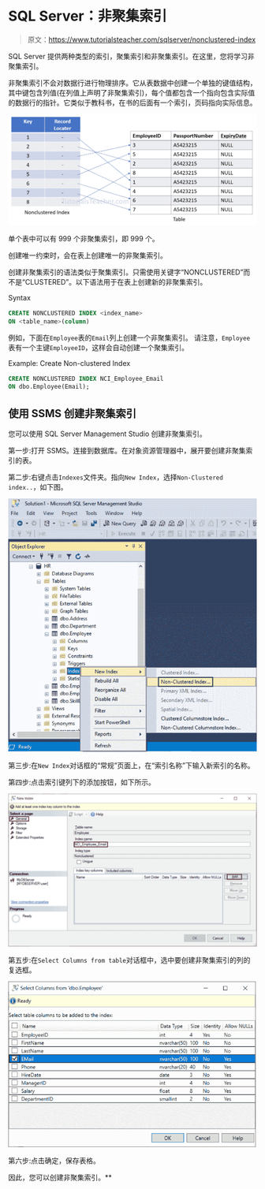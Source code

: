 # SQL Server：非聚集索引

> 原文：<https://www.tutorialsteacher.com/sqlserver/nonclustered-index>

SQL Server 提供两种类型的索引，聚集索引和非聚集索引。在这里，您将学习非聚集索引。

非聚集索引不会对数据行进行物理排序。它从表数据中创建一个单独的键值结构，其中键包含列值(在列值上声明了非聚集索引)，每个值都包含一个指向包含实际值的数据行的指针。它类似于教科书，在书的后面有一个索引，页码指向实际信息。

![](img/ee1eec255939f3f5418129d88ed064be.png)

单个表中可以有 999 个非聚集索引，即 999 个。

创建唯一约束时，会在表上创建唯一的非聚集索引。

创建非聚集索引的语法类似于聚集索引。只需使用关键字“NONCLUSTERED”而不是“CLUSTERED”。以下语法用于在表上创建新的非聚集索引。

Syntax 

```sql
CREATE NONCLUSTERED INDEX <index_name>
ON <table_name>(column) 
```

例如，下面在`Employee`表的`Email`列上创建一个非聚集索引。 请注意，`Employee`表有一个主键`EmployeeID`，这样会自动创建一个聚集索引。

Example: Create Non-clustered Index 

```sql
CREATE NONCLUSTERED INDEX NCI_Employee_Email
ON dbo.Employee(Email); 
```

## 使用 SSMS 创建非聚集索引

您可以使用 SQL Server Management Studio 创建非聚集索引。

第一步:打开 SSMS。连接到数据库。在对象资源管理器中，展开要创建非聚集索引的表。

第二步:右键点击`Indexes`文件夹。指向`New Index`，选择`Non-Clustered index..`，如下图。

![](img/88ff021bd0f8614250c37cb39999c418.png)

第三步:在`New Index`对话框的“常规”页面上，在“索引名称”下输入新索引的名称。

第四步:点击索引键列下的添加按钮，如下所示。

![](img/da9021f9938f798fc6a195000daae110.png)

第五步:在`Select Columns from table`对话框中，选中要创建非聚集索引的列的复选框。

![](img/e85dac1e9ea4f89dd61c14b84e4391b8.png)

第六步:点击确定，保存表格。

因此，您可以创建非聚集索引。**